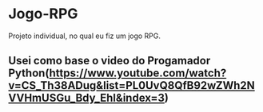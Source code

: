 # Jogo-RPG
Projeto individual, no qual eu fiz um jogo RPG.
## Usei como base o video do Progamador Python(https://www.youtube.com/watch?v=CS_Th38ADug&list=PL0UvQ8QfB92wZWh2NVVHmUSGu_Bdy_Ehl&index=3)
